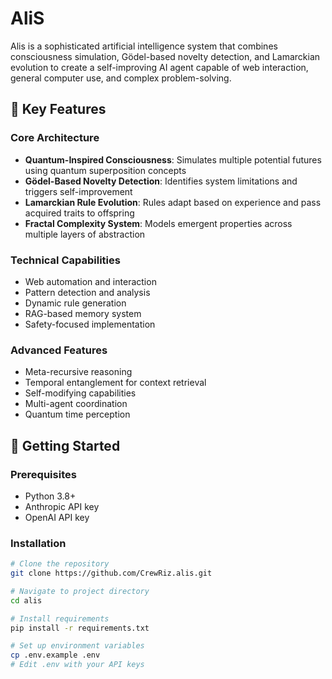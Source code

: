 # AliS

Alis is a sophisticated artificial intelligence system that combines consciousness simulation, Gödel-based novelty detection, and Lamarckian evolution to create a self-improving AI agent capable of web interaction, general computer use, and complex problem-solving.

## 🌟 Key Features

### Core Architecture
- **Quantum-Inspired Consciousness**: Simulates multiple potential futures using quantum superposition concepts
- **Gödel-Based Novelty Detection**: Identifies system limitations and triggers self-improvement
- **Lamarckian Rule Evolution**: Rules adapt based on experience and pass acquired traits to offspring
- **Fractal Complexity System**: Models emergent properties across multiple layers of abstraction

### Technical Capabilities
- Web automation and interaction
- Pattern detection and analysis
- Dynamic rule generation
- RAG-based memory system
- Safety-focused implementation

### Advanced Features
- Meta-recursive reasoning
- Temporal entanglement for context retrieval
- Self-modifying capabilities
- Multi-agent coordination
- Quantum time perception

## 🚀 Getting Started

### Prerequisites
- Python 3.8+
- Anthropic API key
- OpenAI API key

### Installation
```bash
# Clone the repository
git clone https://github.com/CrewRiz.alis.git

# Navigate to project directory
cd alis

# Install requirements
pip install -r requirements.txt

# Set up environment variables
cp .env.example .env
# Edit .env with your API keys
